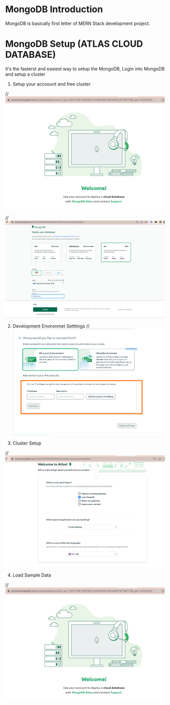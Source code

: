 # MongoDB Introduction
MongoDB is basically first letter of MERN Stack development project.

# MongoDB Setup (ATLAS CLOUD DATABASE)
it's the fasterst and easiest way to setup the MongoDB, Login into MongoDB and setup a cluster

1.	Setup your accoount and free cluster

//![setup first step](https://raw.githubusercontent.com/jitendrasoni/MERNStack/main/Setup/MongoDB/images/Setup%20First%20step.png)

//![Setup the MongoDB Account](https://raw.githubusercontent.com/jitendrasoni/MERNStack/main/Setup/MongoDB/images/MongoDB%20Setup%20First%20Free%20Cluster.png)

2.	Development Environmet Setttings
//![Development environment setttings](https://raw.githubusercontent.com/jitendrasoni/MERNStack/main/Setup/MongoDB/images/MongoDB%20Setup%20Development%20environment%20setttings.png)

3.	Cluster Setup

//![Cluster Settings](https://raw.githubusercontent.com/jitendrasoni/MERNStack/main/Setup/MongoDB/images/MongoDB%20Setup%20Second%20Step.png)

4.	Load Sample Data 

//![Load Sample Data](https://raw.githubusercontent.com/jitendrasoni/MERNStack/main/Setup/MongoDB/images/Setup%20First%20step.png)

